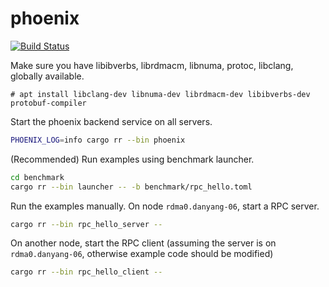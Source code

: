 # phoenix

[![Build Status](https://github.com/phoenix-dataplane/phoenix/workflows/build/badge.svg)](https://github.com/phoenix-dataplane/phoenix/actions)

Make sure you have libibverbs, librdmacm, libnuma, protoc, libclang, globally available.
```
# apt install libclang-dev libnuma-dev librdmacm-dev libibverbs-dev protobuf-compiler
```

Start the phoenix backend service on all servers.
```bash
PHOENIX_LOG=info cargo rr --bin phoenix
```

(Recommended) Run examples using benchmark launcher.
```bash
cd benchmark
cargo rr --bin launcher -- -b benchmark/rpc_hello.toml
```


Run the examples manually.
On node `rdma0.danyang-06`, start a RPC server.
```bash
cargo rr --bin rpc_hello_server --
```

On another node, start the RPC client (assuming the server is on `rdma0.danyang-06`, otherwise example code should be modified)
```bash
cargo rr --bin rpc_hello_client -- 
```
